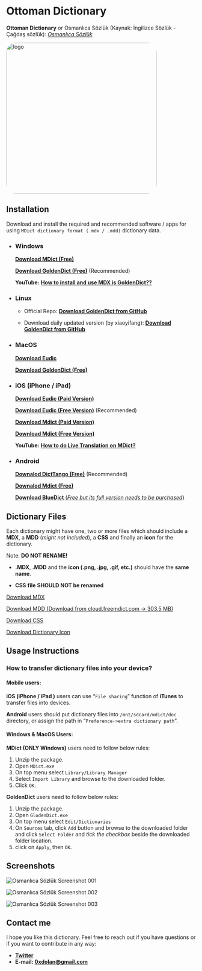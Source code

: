 # Ottoman Dictionary

**Ottoman Dictionary** or Osmanlıca Sözlük (Kaynak: İngilizce Sözlük - Çağdaş sözlük): [_Osmanlıca Sözlük_](https://www.osmanlicasozlukler.com)

<img src="logo.png" alt="logo" width="400" style="border-radius: 25px;" />

## Installation

Download and install the required and recommended software / apps for using `MDict dictionary format (.mdx / .mdd)` dictionary data.

- ### Windows

  [**Download MDict (Free)**](https://www.mdict.cn/download/MDictPC2.7z)

  [**Download GoldenDict (Free)**](https://sourceforge.net/projects/goldendict/files/early%20access%20builds/) (Recommended)

  **YouTube:** [**How to install and use MDX is GoldenDict??**](https://www.youtube.com/watch?v=bDipNBvhOVI)

- ### Linux

  - Official Repo:
    [**Download GoldenDict from GitHub**](https://github.com/goldendict/goldendict)

  - Download daily updated version (by xiaoyifang):
    [**Download GoldenDict from GitHub**](https://github.com/xiaoyifang/goldendict.git)

- ### MacOS

  [**Download Eudic**](https://apps.apple.com/us/app/eudic-%E6%AC%A7%E8%B7%AF%E8%AF%8D%E5%85%B8/id434350458?mt=12)

  [**Download GoldenDict (Free)**](https://sourceforge.net/projects/goldendict/files/early%20access%20builds/)

- ### iOS (iPhone / iPad)

  [**Download Eudic (Paid Version)**](https://apps.apple.com/ca/app/%E6%AC%A7%E8%B7%AF%E8%AF%8D%E5%85%B8-eudic-%E5%A2%9E%E5%BC%BA%E7%89%88/id393670998)

  [**Download Eudic (Free Version)**](https://apps.apple.com/ca/app/%E6%AC%A7%E8%B7%AF%E8%AF%8D%E5%85%B8/id367278030) (Recommended)

  [**Download Mdict (Paid Version)**](https://itunes.apple.com/cn/app/mdict/id389083586?mt=8)

  [**Download Mdict (Free Version)**](https://itunes.apple.com/cn/app/mdict-free/id894362875)

  **YouTube:** [**How to do Live Translation on MDict?**](https://www.youtube.com/watch?v=nQPU7E4YTmE)

- ### Android

  [**Downalod DictTango (Free)**](https://play.google.com/store/apps/details?id=cn.jimex.dict&hl=en&gl=US) (Recommended)

  [**Downalod Mdict (Free)**](https://play.google.com/store/apps/details?id=cn.mdict)

  [**Download BlueDict** (_Free but its full version needs to be purchased_)](https://play.google.com/store/apps/details?id=cn.ssdl.bluedict&hl=en)

## Dictionary Files

Each dictionary might have one, two or more files which should include a **MDX**, a **MDD** (_might not included_), a **CSS** and finally an **icon** for the dictionary.

Note: **DO NOT RENAME!**

- **.MDX**, **.MDD** and the **icon (.png, .jpg, .gif, etc.)** should have the **same name**.

- **CSS** **file** **SHOULD NOT be renamed**

[Download MDX](./Osmanlıca_Sözlükler.mdx)

[Download MDD (Download from cloud.freemdict.com -> 303.5 MB)](https://cloud.freemdict.com/index.php/s/Hbgxmazx3qwxX5t)

[Download CSS](./styles.css)

[Download Dictionary Icon](./logo.png)

## Usage Instructions

### How to transfer dictionary files into your device?

#### Mobile users:

**iOS (iPhone / iPad )** users can use “`File sharing`” function of **iTunes** to transfer files into devices.

**Android** users should put dictionary files into `/mnt/sdcard/mdict/doc` directory, or assign the path in “`Preference->extra dictionary path`”.

#### **Windows & MacOS Users:**

**MDict (ONLY Windows)** users need to follow below rules:

1. Unzip the package.
2. Open `MDict.exe`
3. On top menu select `Library/Library Manager`
4. Select `Import Library` and browse to the downloaded folder.
5. Click `OK`.

**GoldenDict** users need to follow below rules:

1. Unzip the package.
2. Open `GlodenDict.exe`
3. On top menu select `Edit/Dictionaries`
4. On `Sources` tab, click `Add` button and browse to the downloaded folder and click `Select Folder` and _tick the checkbox_ beside the downloaded folder location.
5. click on `Apply`, then `OK`.

## Screenshots

![Osmanlıca Sözlük Screenshot 001](/screenshots/iOS/001.jpg)

![Osmanlıca Sözlük Screenshot 002](/screenshots/iOS/002.jpg)

![Osmanlıca Sözlük Screenshot 003](/screenshots/iOS/003.jpg)

## Contact me

I hope you like this dictionary. Feel free to reach out if you have questions or if you want to contribute in any way:

- **[Twitter](http://www.twitter.com/0xdolan)**
- **E-mail: [0xdolan@gmail.com](mailto:0xdolan@gmail.com)**
